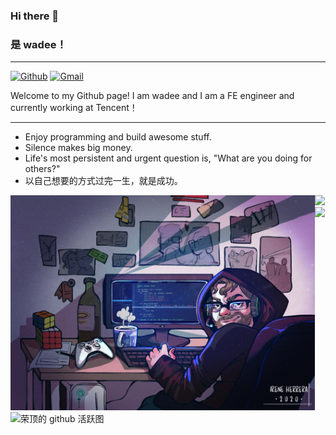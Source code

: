 <!--
**wadeewang/wadeewang** is a ✨ _special_ ✨ repository because its `README.md` (this file) appears on your GitHub profile.

Here are some ideas to get you started:

<!-- Talking about you -->
### Hi there 👋 
### 是 wadee！
---
[![Github](https://img.shields.io/badge/-Github-000?style=flat&logo=Github&logoColor=white)](https://github.com/wadeewang/home-page/)
[![Gmail](https://img.shields.io/badge/-Gmail-c14438?style=flat&logo=Gmail&logoColor=white)](mailto:wadeewang@163.com)

Welcome to my Github page! I am wadee and I am a FE engineer and currently  working at Tencent！ 

---

- Enjoy programming and build awesome stuff.
- Silence makes big money.
- Life's most persistent and urgent question is, "What are you doing for others?"
- 以自己想要的方式过完一生，就是成功。


 <div dir="auto" style="
   		display: flex;
	">
		<span>
			<img width="100%" alt="img" src="https://github.com/FernandoRoldan93/FernandoRoldan93/blob/master/cover_image.jpg" />
 		</span>
		<span>
			<img width="100%" src="https://github-readme-stats.vercel.app/api/top-langs/?username=wadeewang&layout=compact&theme=tokyonight" /> 
			<img width="100%" src="https://github-readme-stats.vercel.app/api?username=wadeewang&show_icons=true&theme=tokyonight" />
		</span>
</div>

 <picture>
    <source media="(prefers-color-scheme: dark)"
      srcset="https://github-readme-activity-graph.vercel.app/graph?username=wadeewang&theme=github&height=250" />
    <source media="(prefers-color-scheme: light)"
      srcset="https://github-readme-activity-graph.vercel.app/graph?username=wadeewang&bg_color=F6F8FA&color=708090&line=24292e&point=24292e&area=true&hide_border=true&height=250" />
    <img src="https://github-readme-activity-graph.vercel.app/graph?username=wadeewang&bg_color=F6F8FA&color=708090&line=24292e&point=24292e&area=true&hide_border=true&height=250" alt="荣顶的 github 活跃图" />
  </picture>
